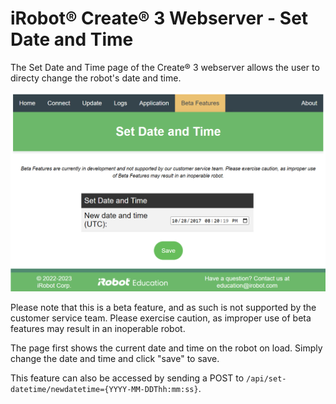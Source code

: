 # iRobot® Create® 3 Webserver - Set Date and Time
The Set Date and Time page of the Create® 3 webserver allows the user to directy change the robot's date and time.

![Picture of set date and time page](data/set-datetime.png)

Please note that this is a beta feature, and as such is not supported by the customer service team.
Please exercise caution, as improper use of beta features may result in an inoperable robot.

The page first shows the current date and time on the robot on load.
Simply change the date and time and click "save" to save.

This feature can also be accessed by sending a POST to `/api/set-datetime/newdatetime={YYYY-MM-DDThh:mm:ss}`.

[^1]: All trademarks mentioned are the property of their respective owners.